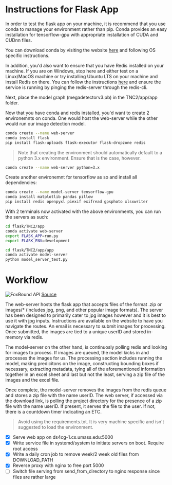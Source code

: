 # Instructions for Flask App
In order to test the flask app on your machine, it is recommend that you use conda to manage your environment rather than pip. Conda provides an easy installation for
tensorflow-gpu with appropriate installation of CUDA and CUDnn files. 

You can download conda by visiting the website [here](https://conda.io/projects/conda/en/latest/user-guide/install/index.html) and following OS specific instructions. 

In addition, you'd also want to ensure that you have Redis installed on your machine. If you are on Windows, stop here and either test on a Linux/MacOS machine or try installing Ubuntu LTS on your machine and install Redis on there. 
You can follow the instructions [here](https://redis.io/download) and ensure the service is running by pinging the redis-server through the redis-cli. 

Next, place the model graph (megadetectorv3.pb) in the TNC2/app/app folder.

Now that you have conda and redis installed, you'd want to create 2 environemnts on conda. One would host the web-server while the other would run our image detection model. 

```bash
conda create --name web-server
conda install flask
pip install flask-uploads flask-executor flask-dropzone redis
```
> Note that creating the environment should automatically default to a python 3.x environment. Ensure that is the case, however. 
```bash
conda create --name web-server python=3.x
```

Create another environemnt for tensorflow as so and install all dependencies:
```bash
conda create --name model-server tensorflow-gpu
conda install matplotlib pandas pillow
pip install redis openpyxl piexif exifread gpsphoto xlsxwriter
```

With 2 terminals now activated with the above environments, you can run the servers as such:
```bash
cd flask/TNC2/app
conda activate web-server
export FLASK_APP=run.py
export FLASK_ENV=development
```

```bash
cd flask/TNC2/app/app
conda activate model-server
python model_server_test.py
```

# Workflow 
![FoxBound API](https://www.pyimagesearch.com/wp-content/uploads/2018/01/keras_api_header.png) [Source](https://www.pyimagesearch.com/2018/02/05/deep-learning-production-keras-redis-flask-apache/)

The web-server hosts the flask app that accepts files of the format .zip or images/* (includes jpg, png, and other popular image formats). The server has been designed to primarily cater
to jpg images however and it is best to use it with jpg inputs. Instructions are available on the website to have you navigate the routes. An email is necessary to submit images for processing.
Once submitted, the images are tied to a unique userID and stored in-memory via redis. 

The model-server on the other hand, is continuosly polling redis and looking for images to process. If images are queued, the model kicks in and processes the images for us.
The processing section includes running the model, making predicitons on the image, constructing bounding boxes if necessary, extracting metadata, tying all of the aforementioned information 
together in an excel sheet and last but not the least, serving a zip file of the images and the excel file. 

Once complete, the model-server removes the images from the redis queue and stores a zip file with the name userID. The web server, if accessed via the download link, is polling the 
project directory for the presence of a zip file with the name userID. If present, it serves the file to the user. If not, there is a countdown timer indicating an ETC.

> Avoid using the requirements.txt. It is very machine specific and isn't suggested to load the environment. 

- [x] Serve web app on ds4cg-1.cs.umass.edu:5000
- [x] Write service file in systemd/system to initiate servers on boot. Require root access
- [x] Write a daily cron job to remove week/2 week old files from DOWNLOAD_PATH
- [x] Reverse proxy with nginx to free port 5000
- [ ] Switch file serving from send_from_directory to nginx response since files are rather large
